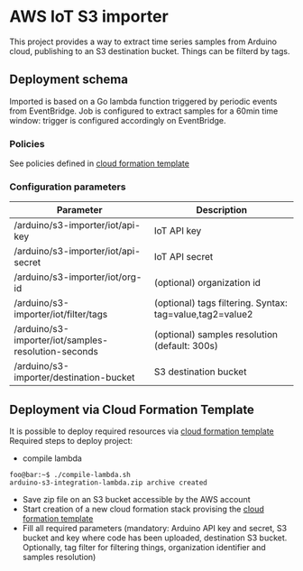 # AWS IoT S3 importer

This project provides a way to extract time series samples from Arduino cloud, publishing to an S3 destination bucket.
Things can be filterd by tags.

## Deployment schema

Imported is based on a Go lambda function triggered by periodic events from EventBridge.
Job is configured to extract samples for a 60min time window: trigger is configured accordingly on EventBridge.

### Policies

See policies defined in [cloud formation template](deployment/cloud-formation-template/deployment.yaml)

### Configuration parameters

| Parameter | Description |
| --------- | ----------- |
| /arduino/s3-importer/iot/api-key  | IoT API key |
| /arduino/s3-importer/iot/api-secret | IoT API secret |
| /arduino/s3-importer/iot/org-id    | (optional) organization id |
| /arduino/s3-importer/iot/filter/tags    | (optional) tags filtering. Syntax: tag=value,tag2=value2  |
| /arduino/s3-importer/iot/samples-resolution-seconds  | (optional) samples resolution (default: 300s) |
| /arduino/s3-importer/destination-bucket  | S3 destination bucket |

## Deployment via Cloud Formation Template

It is possible to deploy required resources via [cloud formation template](deployment/cloud-formation-template/deployment.yaml)
Required steps to deploy project:
* compile lambda
```console
foo@bar:~$ ./compile-lambda.sh
arduino-s3-integration-lambda.zip archive created
```
* Save zip file on an S3 bucket accessible by the AWS account
* Start creation of a new cloud formation stack provising the [cloud formation template](deployment/cloud-formation-template/deployment.yaml)
* Fill all required parameters (mandatory: Arduino API key and secret, S3 bucket and key where code has been uploaded, destination S3 bucket. Optionally, tag filter for filtering things, organization identifier and samples resolution)
